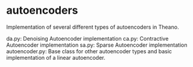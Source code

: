 autoencoders
============

Implementation of several different types of autoencoders in Theano.

da.py: Denoising Autoencoder implementation
ca.py: Contractive Autoencoder implementation
sa.py: Sparse Autoencoder implementation
autoencoder.py: Base class for other autoencoder types and basic implementation 
of a linear autoencoder.
